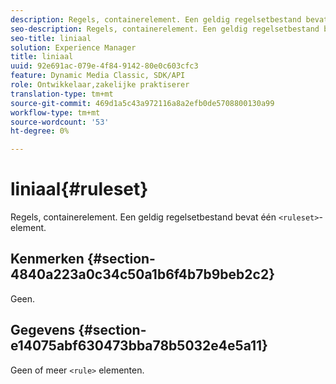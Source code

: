 ```yaml
---
description: Regels, containerelement. Een geldig regelsetbestand bevat één <ruleset>-element.
seo-description: Regels, containerelement. Een geldig regelsetbestand bevat één <ruleset>-element.
seo-title: liniaal
solution: Experience Manager
title: liniaal
uuid: 92e691ac-079e-4f84-9142-80e0c603cfc3
feature: Dynamic Media Classic, SDK/API
role: Ontwikkelaar,zakelijke praktiserer
translation-type: tm+mt
source-git-commit: 469d1a5c43a972116a8a2efb0de5708800130a99
workflow-type: tm+mt
source-wordcount: '53'
ht-degree: 0%

---
```



# liniaal{#ruleset}

Regels, containerelement. Een geldig regelsetbestand bevat één `<ruleset>`-element.

## Kenmerken {#section-4840a223a0c34c50a1b6f4b7b9beb2c2}

Geen.

## Gegevens {#section-e14075abf630473bba78b5032e4e5a11}

Geen of meer `<rule>` elementen.
